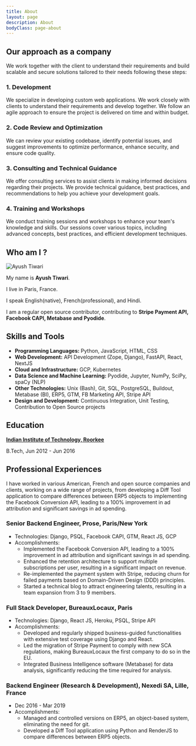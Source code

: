 ```yaml
---
title: About
layout: page
description: About
bodyClass: page-about
---
```

## Our approach as a company

We work together with the client to understand their requirements and build scalable and secure solutions tailored to their needs following these steps:

### 1. Development

We specialize in developing custom web applications. We work closely with clients to understand their requirements and develop together. We follow an agile approach to ensure the project is delivered on time and within budget.

### 2. Code Review and Optimization

We can review your existing codebase, identify potential issues, and suggest improvements to optimize performance, enhance security, and ensure code quality.

### 3. Consulting and Technical Guidance

We offer consulting services to assist clients in making informed decisions regarding their projects. We provide technical guidance, best practices, and recommendations to help you achieve your development goals.

### 4. Training and Workshops

We conduct training sessions and workshops to enhance your team's knowledge and skills. Our sessions cover various topics, including advanced concepts, best practices, and efficient development techniques.



## Who am I ?
![Ayush Tiwari](/images/28933.jpeg)

My name is **Ayush Tiwari**.

I live in Paris, France.

I speak English(native), French(professional), and Hindi.

I am a regular open source contributor, contributing to **Stripe Payment API, Facebook CAPI, Metabase and Pyodide**.

## Skills and Tools

- **Programming Languages:** Python, JavaScript, HTML, CSS
- **Web Development:** API Development (Zope, Django), FastAPI, React, NextJS
- **Cloud and Infrastructure:** GCP, Kubernetes
- **Data Science and Machine Learning:** Pyodide, Jupyter, NumPy, SciPy, spaCy (NLP)
- **Other Technologies:** Unix (Bash), Git, SQL, PostgreSQL, Buildout, Metabase (BI), ERP5, GTM, FB Marketing API, Stripe API
- **Design and Development:** Continuous Integration, Unit Testing, Contribution to Open Source projects

## Education

[**Indian Institute of Technology, Roorkee**](https://www.lesechos.fr/weekend/business-story/inde-dans-les-coulisses-de-ces-ecoles-qui-faconnent-lelite-de-la-silicon-valley-1397124)

B.Tech, Jun 2012 - Jun 2016

## Professional Experiences

I have worked in various American, French and open source companies and clients, working on a wide range of projects, from developing a Diff Tool application to compare differences between ERP5 objects to implementing the Facebook Conversion API, leading to a 100% improvement in ad attribution and significant savings in ad spending.
### Senior Backend Engineer, Prose, Paris/New York
- Technologies: Django, PSQL, Facebook CAPI, GTM, React JS, GCP
- Accomplishments:
  - Implemented the Facebook Conversion API, leading to a 100% improvement in ad attribution and significant savings in ad spending.
  - Enhanced the retention architecture to support multiple subscriptions per user, resulting in a significant impact on revenue.
  - Re-implemented the payment system with Stripe, reducing churn for failed payments based on Domain-Driven Design (DDD) principles.
  - Started a technical blog to attract engineering talents, resulting in a team expansion from 3 to 9 members.

### Full Stack Developer, BureauxLocaux, Paris
- Technologies: Django, React JS, Heroku, PSQL, Stripe API
- Accomplishments:
  - Developed and regularly shipped business-guided functionalities with extensive test coverage using Django and React.
  - Led the migration of Stripe Payment to comply with new SCA regulations, making BureauxLocaux the first company to do so in the EU.
  - Integrated Business Intelligence software (Metabase) for data analysis, significantly reducing the time required for analysis.

### Backend Engineer (Research & Development), Nexedi SA, Lille, France
- Dec 2016 - Mar 2019
- Accomplishments:
  - Managed and controlled versions on ERP5, an object-based system, eliminating the need for git.
  - Developed a Diff Tool application using Python and RenderJS to compare differences between ERP5 objects.
